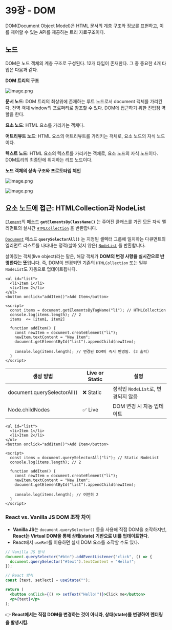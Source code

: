 # 39장 - DOM

DOM(Document Object Model)은 HTML 문서의 계층 구조와 정보를 표현하고, 이를 제어할 수 있는 API를 제공하는 트리 자료구조이다.

## 노드

DOM은 노드 객체의 계층 구조로 구성된다. 12개 타입이 존재한다. 그 중 중요한 4개 타입은 다음과 같다.

**DOM 트리의 구조**

![image.png](image.png)

**문서 노드**: DOM 트리의 최상위에 존재하는 루트 노드로서 document 객체를 가리킨다. 전역 객체 window의 프로퍼티로 참조할 수 있다. DOM에 접근하기 위한 진입점 역할을 한다.

**요소 노드**: HTML 요소를 가리키는 객체다.

**어트리뷰트 노드**: HTML 요소의 어트리뷰트를 가리키는 객체로, 요소 노드의 자식 노드이다.

**텍스트 노드**: HTML 요소의 텍스트를 가리키는 객체로, 요소 노드의 자식 노드이다. DOM트리의 최종단에 위치하는 리프 노드이다.

**노드 객체의 상속 구조와 프로토타입 체인**

![image.png](image%201.png)

![image.png](image%202.png)

## 요소 노드에 접근: HTMLCollection과 NodeList

[`Element`](https://developer.mozilla.org/en-US/docs/Web/API/Element)의 메소드 **`getElementsByClassName()`** 는 주어진 클래스를 가진 모든 자식 엘리먼트의 실시간 [`HTMLCollection`](https://developer.mozilla.org/ko/docs/Web/API/HTMLCollection) 을 반환합니다.

[`Document`](https://developer.mozilla.org/ko/docs/Web/API/Document) 메소드 **`querySelectorAll()`** 는 지정된 셀렉터 그룹에 일치하는 다큐먼트의 엘리먼트 리스트를 나타내는 정적(살아 있지 않은) [`NodeList`](https://developer.mozilla.org/ko/docs/Web/API/NodeList) 를 반환합니다.

살아있는 객체(live object)라는 말은, 해당 객체가 **DOM의 변경 사항을 실시간으로 반영한다는 뜻**입니다. 즉, DOM이 변경되면 기존의 `HTMLCollection` 또는 일부 `NodeList`도 자동으로 업데이트됩니다.

```tsx
<ul id="list">
  <li>Item 1</li>
  <li>Item 2</li>
</ul>
<button onclick="addItem()">Add Item</button>

<script>
  const items = document.getElementsByTagName("li"); // HTMLCollection
  console.log(items.length); // 2
  items  <= [item1, item2]

  function addItem() {
    const newItem = document.createElement("li");
    newItem.textContent = "New Item";
    document.getElementById("list").appendChild(newItem);

    console.log(items.length); // 변경된 DOM이 즉시 반영됨. (3 출력)
  }
</script>

```

| 생성 방법 | Live or Static | 설명 |
| --- | --- | --- |
| document.querySelectorAll() | ❌ Static | 정적인 `NodeList`로, 변경되지 않음 |
| Node.childNodes | ✅ Live | DOM 변경 시 자동 업데이트 |

```tsx
<ul id="list">
  <li>Item 1</li>
  <li>Item 2</li>
</ul>
<button onclick="addItem()">Add Item</button>

<script>
  const items = document.querySelectorAll("li"); // Static NodeList
  console.log(items.length); // 2

  function addItem() {
    const newItem = document.createElement("li");
    newItem.textContent = "New Item";
    document.getElementById("list").appendChild(newItem);

    console.log(items.length); // 여전히 2
  }
</script>

```

### **React vs. Vanilla JS DOM 조작 차이**

- **Vanilla JS**는 `document.querySelector()` 등을 사용해 직접 DOM을 조작하지만, 
**React는 Virtual DOM을 통해 상태(state) 기반으로 UI를 업데이트한다.**
- React에서 `useRef`를 이용하면 실제 DOM 요소를 조작할 수도 있다.

```jsx
// Vanilla JS 방식
document.querySelector("#btn").addEventListener("click", () => {
  document.querySelector("#text").textContent = "Hello!";
});

// React 방식
const [text, setText] = useState("");

return (
  <button onClick={() => setText("Hello!")}>Click me</button>
  <p>{text}</p>
);
```

👉 **React에서는 직접 DOM을 변경하는 것이 아니라, 상태(state)를 변경하여 렌더링을 발생시킴.**
